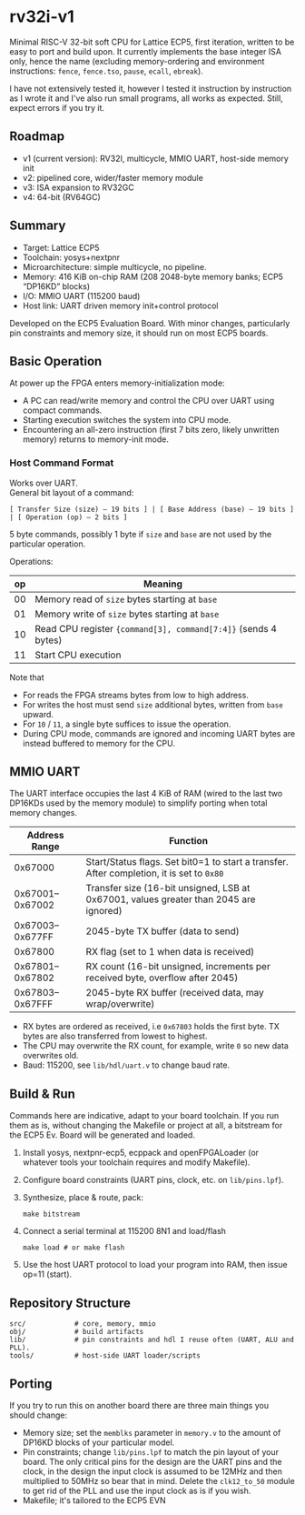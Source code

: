 # rv32i-v1

Minimal RISC-V 32-bit soft CPU for Lattice ECP5, first iteration, written to be easy to port and build upon. It currently implements the base integer ISA only, hence the name (excluding memory-ordering and environment instructions: `fence`, `fence.tso`, `pause`, `ecall`, `ebreak`).

I have not extensively tested it, however I tested it instruction by instruction as I wrote it and I've also run small programs, all works as expected. Still, expect errors if you try it.

## Roadmap

- v1 (current version): RV32I, multicycle, MMIO UART, host-side memory init
- v2: pipelined core, wider/faster memory module
- v3: ISA expansion to RV32GC
- v4: 64-bit (RV64GC)

## Summary

- Target: Lattice ECP5
- Toolchain: yosys+nextpnr
- Microarchitecture: simple multicycle, no pipeline.
- Memory: 416 KiB on-chip RAM (208 2048-byte memory banks; ECP5 “DP16KD” blocks)
- I/O: MMIO UART (115200 baud)
- Host link: UART driven memory init+control protocol

Developed on the ECP5 Evaluation Board. With minor changes, particularly pin constraints and memory size, it should run on most ECP5 boards.

## Basic Operation

At power up the FPGA enters memory-initialization mode:

- A PC can read/write memory and control the CPU over UART using compact commands.
- Starting execution switches the system into CPU mode.
- Encountering an all-zero instruction (first 7 bits zero, likely unwritten memory) returns to memory-init mode.

### Host Command Format

Works over UART.<br/>
General bit layout of a command:

    [ Transfer Size (size) – 19 bits ] | [ Base Address (base) – 19 bits ] | [ Operation (op) – 2 bits ]

5 byte commands, possibly 1 byte if `size` and `base` are not used by the particular operation.

Operations:

| op  | Meaning                                                      |
|-----|--------------------------------------------------------------|
| 00  | Memory read of `size` bytes starting at `base`               |
| 01  | Memory write of `size` bytes starting at `base`              |
| 10  | Read CPU register `{command[3], command[7:4]}` (sends 4 bytes) |
| 11  | Start CPU execution                                          |

Note that

- For reads the FPGA streams bytes from low to high address.
- For writes the host must send `size` additional bytes, written from `base` upward.
- For `10` / `11`, a single byte suffices to issue the operation.
- During CPU mode, commands are ignored and incoming UART bytes are instead buffered to memory for the CPU.

## MMIO UART

The UART interface occupies the last 4 KiB of RAM (wired to the last two DP16KDs used by the memory module) to simplify porting when total memory changes.

| Address Range     | Function                                                                                 |
|-------------------|------------------------------------------------------------------------------------------|
| 0x67000           | Start/Status flags. Set bit0=1 to start a transfer. After completion, it is set to `0x80`|
| 0x67001–0x67002   | Transfer size (16-bit unsigned, LSB at 0x67001, values greater than 2045 are ignored)    |
| 0x67003–0x677FF   | 2045-byte TX buffer (data to send)                                                       |
| 0x67800           | RX flag (set to 1 when data is received)                                                 |
| 0x67801–0x67802   | RX count (16-bit unsigned, increments per received byte, overflow after 2045)            |
| 0x67803–0x67FFF   | 2045-byte RX buffer (received data, may wrap/overwrite)                                  |

- RX bytes are ordered as received, i.e `0x67803` holds the first byte. TX bytes are also transferred from lowest to highest.
- The CPU may overwrite the RX count, for example, write `0` so new data overwrites old.
- Baud: 115200, see `lib/hdl/uart.v` to change baud rate.

## Build & Run

Commands here are indicative, adapt to your board toolchain. If you run them as is, without changing the Makefile or project at all, a bitstream for the ECP5 Ev. Board 
will be generated and loaded.

1) Install yosys, nextpnr-ecp5, ecppack and openFPGALoader (or whatever tools your toolchain requires and modify Makefile).
2) Configure board constraints (UART pins, clock, etc. on `lib/pins.lpf`).
3) Synthesize, place & route, pack:

       make bitstream

4) Connect a serial terminal at 115200 8N1 and load/flash

       make load # or make flash

5) Use the host UART protocol to load your program into RAM, then issue op=11 (start).

## Repository Structure
    src/            # core, memory, mmio
    obj/            # build artifacts
    lib/            # pin constraints and hdl I reuse often (UART, ALU and PLL).
    tools/          # host-side UART loader/scripts


## Porting
If you try to run this on another board there are three main things you should change:

- Memory size; set the `memblks` parameter in `memory.v` to the amount of DP16KD blocks of your particular model.
- Pin constraints; change `lib/pins.lpf` to match the pin layout of your board. The only critical pins for the design are the UART pins and the clock, in the design the input clock is assumed to be 12MHz and then multiplied to 50MHz so bear that in mind. Delete the `clk12_to_50` module to get rid of the PLL and use the input clock as is if you wish.
- Makefile; it's tailored to the ECP5 EVN
